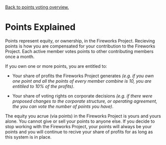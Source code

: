 [Back to points voting overview.](overview)

Points Explained 
================

Points represent equity, or ownership, in the Fireworks Project.  Recieving
points is how you are compensated for your contribution to the Fireworks
Project.  Each active member votes points to other contributing members once a
month.  

If you own one or more points, you are entitled to:

- Your share of profits the Fireworks Project generates *(e.g. if you own one
  point and all the points of every member combine is 10, you are entitiled to
  10% of the profits)*.

- Your share of voting rights on corporate decisions *(e.g. if there were
  proposed changes to the corporate structure, or operating agreement, the you
  can vote the number of points you have)*.

The equity you acrue (via points) in the Fireworks Project is yours and yours
alone. You cannot give or sell your points to anyone else. If you decide to
stop working with the Fireworks Project, your points will always be your points
and you will continue to recive your share of profits for as long as this
system is in place.


